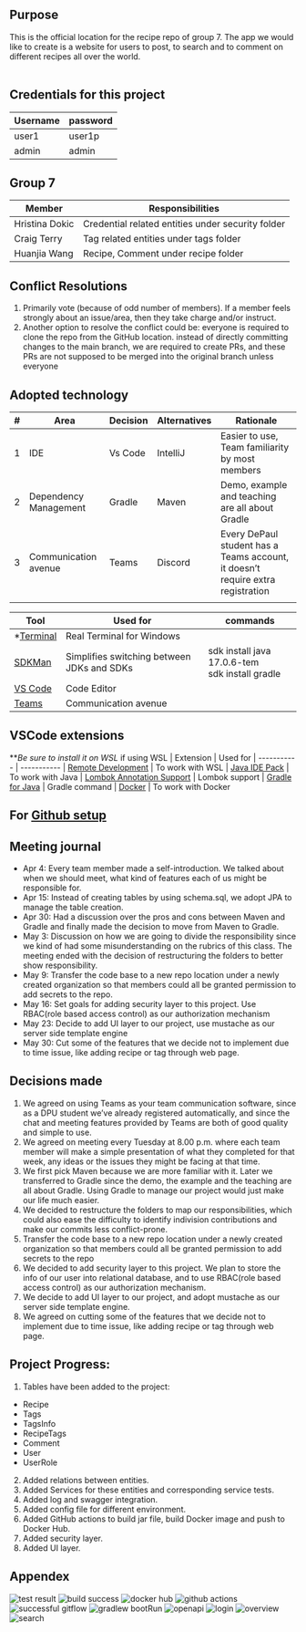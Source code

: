 ## Purpose
This is the official location for the recipe repo of group 7.
The app we would like to create is a website for users to post, to search and to comment on different recipes all over the world.
<br/><br/>
## Credentials for this project
|Username|password|
|----------------------|---------------------------------------|
| user1| user1p |
| admin| admin |
## Group 7
|Member|Responsibilities|
|----------------------|---------------------------------------|
| Hristina Dokic| Credential related entities under security folder |
| Craig Terry| Tag related entities under tags folder |
| Huanjia Wang| Recipe, Comment under recipe folder |

## Conflict Resolutions
1. Primarily vote (because of odd number of members).  If a member feels strongly about an issue/area, then they take charge and/or instruct.
2. Another option to resolve the conflict could be: everyone is required to clone the repo from the GitHub location. instead of directly committing changes to the main branch, we are required to create PRs, and these PRs are not supposed to be merged into the original branch unless everyone 

## Adopted technology
| #|Area|Decision|Alternatives|Rationale|
|--|---------------|----------|-----------|--------------------|
| 1| IDE| Vs Code | IntelliJ | Easier to use, Team familiarity by most members|
| 2| Dependency Management| Gradle| Maven| Demo, example and teaching are all about Gradle|
| 3| Communication avenue| Teams| Discord| Every DePaul student has a Teams account, it doesn’t require extra registration |
||||||



| Tool | Used for | commands 
| ----------- | ----------- |------
| *[Terminal](https://www.microsoft.com/en-us/p/windows-terminal/9n0dx20hk701) | Real Terminal for Windows 
| [SDKMan](https://sdkman.io/) | Simplifies switching between JDKs and SDKs | sdk install java 17.0.6-tem<br/>sdk install gradle 
| [VS Code](https://code.visualstudio.com) | Code Editor  
| [Teams](https://www.microsoft.com/en-us/microsoft-teams/group-chat-software) | Communication avenue 

## VSCode extensions
**<i>Be sure to install it on WSL</I> if using WSL
| Extension | Used for 
| ----------- | ----------- 
| [Remote Development](https://marketplace.visualstudio.com/items?itemName=ms-vscode-remote.vscode-remote-extensionpack) | To work with WSL
| [Java IDE Pack](https://marketplace.visualstudio.com/items?itemName=pverest.java-ide-pack) | To work with Java
| [Lombok Annotation Support](https://marketplace.visualstudio.com/items?itemName=GabrielBB.vscode-lombok) | Lombok support
| [Gradle for Java](https://marketplace.visualstudio.com/items?itemName=vscjava.vscode-gradle) | Gradle command
| [Docker](https://marketplace.visualstudio.com/items?itemName=ms-azuretools.vscode-docker) | To work with Docker

 
## For [Github setup](https://help.github.com/articles/set-up-git)

## Meeting journal
- Apr 4: Every team member made a self-introduction. We talked about when we should meet, what kind of features each of us might be responsible for.
- Apr 15: Instead of creating tables by using schema.sql, we adopt JPA to manage the table creation.
- Apr 30: Had a discussion over the pros and cons between Maven and Gradle and finally made the decision to move from Maven to Gradle.
- May 3: Discussion on how we are going to divide the responsibility since we kind of had some misunderstanding on the rubrics of this class.  The meeting ended with the decision of restructuring the folders to better show responsibility.
- May 9: Transfer the code base to a new repo location under a newly created organization so that members could all be granted permission to add secrets to the repo.
- May 16: Set goals for adding security layer to this project. Use RBAC(role based access control) as our authorization mechanism
- May 23: Decide to add UI layer to our project, use mustache as our server side template engine
- May 30: Cut some of the features that we decide not to implement due to time issue, like adding recipe or tag through web page.


## Decisions made
1. We agreed on using Teams as your team communication software, since as a DPU student we’ve already registered automatically, and since the chat and meeting features provided by Teams are both of good quality and simple to use.
2. We agreed on meeting every Tuesday at 8.00 p.m. where each team member will make a simple presentation of what they completed for that week, any ideas or the issues they might be facing at that time.
3. We first pick Maven because we are more familiar with it. Later we transferred to Gradle since the demo, the example and the teaching are all about Gradle. Using Gradle to manage our project would just make our life much easier.
4. We decided to restructure the folders to map our responsibilities, which could also ease the difficulty to identify indivision contributions and make our commits less conflict-prone.
5. Transfer the code base to a new repo location under a newly created organization so that members could all be granted permission to add secrets to the repo
6. We decided to add security layer to this project. We plan to store the info of our user into relational database, and to use RBAC(role based access control) as our authorization mechanism.
7. We decide to add UI layer to our project, and adopt mustache as our server side template engine.
8. We agreed on cutting some of the features that we decide not to implement due to time issue, like adding recipe or tag through web page.

## Project Progress:
1. Tables have been added to the project:
- Recipe
- Tags
- TagsInfo
- RecipeTags
- Comment
- User
- UserRole
2. Added relations between entities.
3. Added Services for these entities and corresponding service tests.
4. Added log and swagger integration.
5. Added config file for different environment.
6. Added GitHub actions to build jar file, build Docker image and push to Docker Hub.
7. Added security layer.
8. Added UI layer.

## Appendex
![test result](https://github.com/depaul-group7/recipes/assets/63690540/14fffc06-ea93-48b4-94fd-8b670335f344)
![build success](https://github.com/depaul-group7/recipes/assets/63690540/89f2ddb3-d016-4e7e-a13a-b5db775ccc4c)
![docker hub](https://github.com/depaul-group7/recipes/assets/63690540/7031be4f-1406-4849-9d11-6ca3b2683aac)
![github actions](https://github.com/depaul-group7/recipes/assets/63690540/cee52d5d-7763-4848-8bed-80a97b177bef)
![successful gitflow](https://github.com/depaul-group7/recipes/assets/63690540/c534167c-36dc-412c-8930-ef8537a532a2)
![gradlew bootRun](https://github.com/depaul-group7/recipes/assets/63690540/f304a5b5-f226-46db-8cb9-5fd377104c20)
![openapi](https://github.com/depaul-group7/recipes/assets/63690540/35ac4b51-2ed5-43e3-b2a6-43e83f851e5a)
![login](https://github.com/depaul-group7/recipes/assets/63690540/9025d809-95e4-4799-b92e-f57ad576e88c)
![overview](https://github.com/depaul-group7/recipes/assets/63690540/89fd2c0c-8d17-4a1d-9bd4-956056b8e7af)
![search](https://github.com/depaul-group7/recipes/assets/63690540/35d1249b-3aa9-4bc9-bab9-cffda8a79628)
